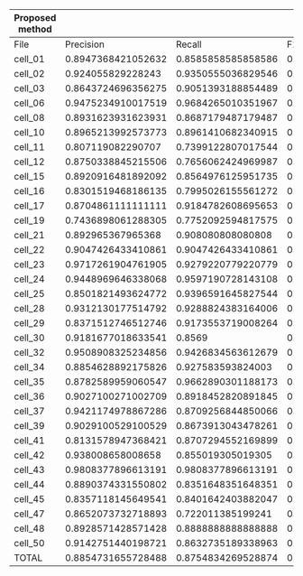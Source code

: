 | Proposed method |                    |                    |                    |                    |                     | LaTorre et al.     |                    |                    |                    |                    |                     | Fernández et al.    |                    |                    |                    |                    |                     | González-Hidalgo et al. |                    |                    |                    |                    |                     | Song and Wang       |                    |                    |                    |                    |                     | Zafari et al.       |                    |                    |                    |                    |                     | Chaves et al.       |                    |                    |                    |                    |                     | Bai et al.         |                    |                    |                    |                    |                    | Wang et al.         |                    |                    |                    |                    |                     | Zafari et al. (2020) |                    |                    |                    |                    |                     |
|-----------------|--------------------|--------------------|--------------------|--------------------|---------------------|--------------------|--------------------|--------------------|--------------------|--------------------|---------------------|---------------------|--------------------|--------------------|--------------------|--------------------|---------------------|-------------------------|--------------------|--------------------|--------------------|--------------------|---------------------|---------------------|--------------------|--------------------|--------------------|--------------------|---------------------|---------------------|--------------------|--------------------|--------------------|--------------------|---------------------|---------------------|--------------------|--------------------|--------------------|--------------------|---------------------|--------------------|--------------------|--------------------|--------------------|--------------------|--------------------|---------------------|--------------------|--------------------|--------------------|--------------------|---------------------|----------------------|--------------------|--------------------|--------------------|--------------------|---------------------|
| File            | Precision          | Recall             | F1-Score           | SDS-Score          | CBA                 | MCC                | Precision          | Recall             | F1-Score           | SDS-Score          | CBA                 | MCC                 | Precision          | Recall             | F1-Score           | SDS-Score          | CBA                 | MCC                     | Precision          | Recall             | F1-Score           | SDS-Score          | CBA                 | MCC                 | Precision          | Recall             | F1-Score           | SDS-Score          | CBA                 | MCC                 | Precision          | Recall             | F1-Score           | SDS-Score          | CBA                 | MCC                 | Precision          | Recall             | F1-Score           | SDS-Score          | CBA                 | MCC                | Precision          | Recall             | F1-Score           | SDS-Score          | CBA                | MCC                 | Precision          | Recall             | F1-Score           | SDS-Score          | CBA                 | MCC                  | Precision          | Recall             | F1-Score           | SDS-Score          | CBA                 | MCC                 |
| cell_01         | 0.8947368421052632 | 0.8585858585858586 | 0.874093605800923  | 0.85               | 0.5846560846560847  | 0.7326923412863643 | 0.8692185007974482 | 0.7333812432626662 | 0.7954457466652589 | 0.875              | 0.5505430242272348  | 0.6867951300218678  | 0.764065335753176  | 0.7348972572537261 | 0.7449370552818828 | 0.7894736842105263 | 0.5548245614035088  | 0.5819070904645478      | 0.8947368421052632 | 0.8417874396135265 | 0.8642213642213643 | 0.8717948717948718 | 0.5981481481481481  | 0.7662672848552683  | 0.8015350877192983 | 0.8667557565789473 | 0.8306508458646616 | 0.8648648648648649 | 0.7043128654970761  | 0.7631974518390416  | 0.881704260651629  | 0.8793233082706766 | 0.8803437164339418 | 0.8536585365853658 | 0.6798245614035087  | 0.7462041429702977  | 0.905458089668616  | 0.882017543859649  | 0.8933016301437353 | 0.8780487804878049 | 0.710233918128655   | 0.7850373167682108 | 0.905458089668616  | 0.8455276448697501 | 0.8732196344519836 | 0.8780487804878049 | 0.710233918128655  | 0.7850373167682108  | 0.8534571723426212 | 0.8491830065359476 | 0.8502456075985487 | 0.8974358974358975 | 0.7230822153422772  | 0.7737819025522041   | 0.8166383701188454 | 0.7710309930423782 | 0.7873218304576144 | 0.9230769230769231 | 0.5584795321637427  | 0.6563650038774297  |
| cell_02         | 0.924055829228243  | 0.9350555036829546 | 0.9255243764172334 | 0.9772727272727273 | 0.7817719680464777  | 0.9127387031403906 | 0.7896871008939974 | 0.8393429487179487 | 0.8125529488432714 | 0.9024390243902439 | 0.6968253968253967  | 0.7721701732422593  | 0.7954679802955664 | 0.8331428571428572 | 0.809139009139009  | 0.8888888888888888 | 0.49603174603174605 | 0.6037317391038842      | 0.8237030133581859 | 0.8787358787358787 | 0.849713753162029  | 0.9285714285714286 | 0.6663719422340112  | 0.7639392900397235  | 0.7659441707717569 | 0.8862244897959183 | 0.8202026210614368 | 0.9210526315789473 | 0.7435897435897436  | 0.8478516889037105  | 0.8779597701149424 | 0.9197115384615384 | 0.8968108504398827 | 0.9523809523809523 | 0.7864197530864198  | 0.908093321788788   | 0.8931314830389684 | 0.891899348857742  | 0.8856245380635623 | 0.9318181818181818 | 0.8115079365079364  | 0.8758447199821294 | 0.9137383689107828 | 0.9023757651208631 | 0.9045918367346938 | 0.9545454545454546 | 0.8428571428571429 | 0.9146949384766925  | 0.7904533844189017 | 0.8699441129108649 | 0.821607905982906  | 0.8780487804878049 | 0.6931735657225854  | 0.7837865793037395   | 0.7654187192118226 | 0.7918266516092602 | 0.7599762399762398 | 0.8837209302325582 | 0.5882716049382716  | 0.6779226025363667  |
| cell_03         | 0.8643724696356275 | 0.9051393188854489 | 0.8842694972725933 | 0.9047619047619048 | 0.6007843137254901  | 0.8141095762048987 | 0.7957264957264958 | 0.7512820512820513 | 0.7717948717948718 | 0.8409090909090909 | 0.5392592592592592  | 0.6146484797747448  | 0.8183760683760685 | 0.8189473684210526 | 0.8182299947005829 | 0.8181818181818182 | 0.5431578947368422  | 0.6467276424999712      | 0.8643724696356275 | 0.8857894736842106 | 0.8748710010319918 | 0.9285714285714286 | 0.5844444444444444  | 0.8187645924656597  | 0.7204092204092204 | 0.8746212121212121 | 0.7869746053889276 | 0.868421052631579  | 0.7128623188405797  | 0.7630675770727734  | 0.8767094017094017 | 0.9190972222222222 | 0.8970555555555555 | 0.9302325581395349 | 0.7696296296296296  | 0.8682312370734919  | 0.8405308142150248 | 0.8946741854636592 | 0.8613632345140568 | 0.8837209302325582 | 0.7277777777777779  | 0.7923966882731829 | 0.9100427350427349 | 0.9092631578947369 | 0.9091679915209326 | 0.9090909090909091 | 0.6049122807017544 | 0.8256962982861268  | 0.7957264957264958 | 0.8589371980676328 | 0.8253968253968254 | 0.8536585365853658 | 0.5392592592592592  | 0.7221900964247969   | 0.8147741147741148 | 0.8069047619047618 | 0.7956817509612539 | 0.8222222222222222 | 0.4761111111111111  | 0.6159650141092413  |
| cell_06         | 0.9475234910017519 | 0.9684265010351967 | 0.9577700645475582 | 0.9791666666666666 | 0.8046398046398046  | 0.9227090193595565 | 0.8692656549799407 | 0.9181096681096681 | 0.8899916943521594 | 0.9565217391304348 | 0.7058080808080809  | 0.8474490239491512  | 0.802902225979149  | 0.8904151404151404 | 0.8405943937858831 | 0.8888888888888888 | 0.6866804692891649  | 0.7602431514970858      | 0.9161342533435556 | 0.9170458375463431 | 0.9149260042283297 | 0.9555555555555556 | 0.6363636363636364  | 0.918915444644171   | 0.7615087615087616 | 0.9303760282021152 | 0.8333333333333334 | 0.9285714285714286 | 0.6654589371980676  | 0.7915512859421803  | 0.9045537795537795 | 0.962995337995338  | 0.9283860875966139 | 0.9565217391304348 | 0.8409806567701305  | 0.9215396869231135  | 0.8440989904404539 | 0.9167201540436458 | 0.8782926829268293 | 0.9111111111111111 | 0.7843567251461989  | 0.8339483394833946 | 0.8644252572824002 | 0.9615079365079364 | 0.9089624467673247 | 0.9555555555555556 | 0.7466183574879227 | 0.8796386881237549  | 0.7986287217056448 | 0.9038461538461539 | 0.8367108324690508 | 0.8888888888888888 | 0.6944444444444445  | 0.775957627614033    | 0.7763532763532763 | 0.8373554550025138 | 0.8036437246963563 | 0.8260869565217391 | 0.5389473684210526  | 0.6057403445432569  |
| cell_08         | 0.8931623931623931 | 0.8687179487179487 | 0.880690737833595  | 0.9722222222222222 | 0.6243961352657005  | 0.8340374612743555 | 0.8705929487179487 | 0.8056426332288401 | 0.8311713836477987 | 0.8888888888888888 | 0.5598290598290598  | 0.7828383991741216  | 0.8098635235732009 | 0.8701612903225806 | 0.8360799438990181 | 0.9142857142857143 | 0.7437417654808959  | 0.7700195355428231      | 0.8405448717948717 | 0.901875           | 0.8630855751391465 | 0.9428571428571428 | 0.7449494949494949  | 0.829619499169042   | 0.8515301902398676 | 0.8880742913000977 | 0.8682795698924731 | 0.9714285714285714 | 0.5915678524374176  | 0.7700195355428231  | 0.8815987933634992 | 0.9264705882352942 | 0.901470588235294  | 0.972972972972973  | 0.7120029728725381  | 0.8481021046628369  | 0.9069597069597068 | 0.9333333333333332 | 0.9196190476190476 | 0.972972972972973  | 0.7931995540691194  | 0.896102319358542  | 0.8405448717948717 | 0.8733974358974359 | 0.8476136363636363 | 0.9428571428571428 | 0.7449494949494949 | 0.829619499169042   | 0.9107142857142857 | 0.8781832298136646 | 0.8882227579219509 | 0.972972972972973  | 0.7737373737373737  | 0.8995981688824409   | 0.8931623931623931 | 0.8687179487179487 | 0.880690737833595  | 0.9722222222222222 | 0.6243961352657005  | 0.8340374612743555  |
| cell_10         | 0.8965213992573773 | 0.8961410682340915 | 0.8958543983822042 | 0.9166666666666666 | 0.6208236208236209  | 0.7696737044145874 | 0.8403361344537815 | 0.8095238095238094 | 0.8245877061469266 | 0.8723404255319149 | 0.5808080808080808  | 0.6656753135439939  | 0.7795821031115149 | 0.8104958104958107 | 0.7946752722872127 | 0.8837209302325582 | 0.5416666666666666  | 0.685612546408598       | 0.8751500600240095 | 0.8751500600240095 | 0.8751500600240095 | 0.9148936170212766 | 0.5982142857142857  | 0.7660551579571309  | 0.7108255066732576 | 0.8324036511156188 | 0.7668246785893845 | 0.813953488372093  | 0.5188172043010753  | 0.5728787866265137  | 0.8564254970280796 | 0.8915590626494501 | 0.8726409888533275 | 0.8936170212765957 | 0.6085858585858586  | 0.7198836062933249  | 0.8564254970280796 | 0.8915590626494501 | 0.8726409888533275 | 0.9130434782608695 | 0.6180555555555555  | 0.7563559322033899 | 0.8564254970280796 | 0.8564254970280796 | 0.8564254970280796 | 0.8936170212765957 | 0.564935064935065  | 0.7153299572469752  | 0.7954104718810601 | 0.848340874811463  | 0.8158622423328306 | 0.8863636363636364 | 0.7414772727272728  | 0.7360624989290275   | 0.7507002801120448 | 0.8690843621399176 | 0.800850030358227  | 0.8695652173913043 | 0.5089285714285715  | 0.6030681645840772  |
| cell_11         | 0.807119082290707  | 0.7399122807017544 | 0.7646380101196386 | 0.7959183673469388 | 0.5834215167548501  | 0.6112337933166971 | 0.8032630984576065 | 0.7086498078813331 | 0.7424782700777566 | 0.8163265306122449 | 0.5888888888888888  | 0.6304249022081352  | 0.7601715916933308 | 0.6326425631981187 | 0.6867784150697316 | 0.7755102040816326 | 0.5630434782608695  | 0.5334638233137868      | 0.8475919626502871 | 0.7426829268292683 | 0.7767711962833914 | 0.803921568627451  | 0.6052460084718149  | 0.6832109189712182  | 0.7447366298297975 | 0.7754285714285714 | 0.7559523809523809 | 0.8                | 0.5977777777777777  | 0.6142479760924673  | 0.7974127321953408 | 0.8012820512820513 | 0.7973137973137975 | 0.8333333333333334 | 0.6833333333333332  | 0.6735965286910013  | 0.8475919626502871 | 0.7888746255883612 | 0.8070484060067977 | 0.8571428571428571 | 0.6563492063492063  | 0.7268711317368413 | 0.8475919626502871 | 0.7848915989159891 | 0.7994456762749446 | 0.82               | 0.6253968253968253 | 0.7062450869627879  | 0.804659109006935  | 0.789923526765632  | 0.7911558360338848 | 0.8333333333333334 | 0.6510721247563352  | 0.6799503817784948   | 0.7447366298297975 | 0.6570207570207569 | 0.6981189132187828 | 0.7959183673469388 | 0.5580952380952381  | 0.512168614846189   |
| cell_12         | 0.8750338845215506 | 0.7656062424969987 | 0.8160208212839792 | 0.8627450980392157 | 0.5534804753820034  | 0.66572709291716   | 0.7207858950031625 | 0.6980158730158731 | 0.7070463042853035 | 0.7959183673469388 | 0.5404174573055028  | 0.518056407281888   | 0.7577482605945605 | 0.6633986928104576 | 0.7065527065527066 | 0.7843137254901961 | 0.472520908004779   | 0.44298245614035087     | 0.8970919200388332 | 0.8057340422062037 | 0.8445611402850712 | 0.8823529411764706 | 0.556989247311828   | 0.7027522336484183  | 0.7514231499051234 | 0.8752941176470588 | 0.8067226890756303 | 0.8478260869565217 | 0.5019607843137255  | 0.6012495122268692  | 0.7921701787676021 | 0.8796671165092219 | 0.8312359846985886 | 0.8775510204081632 | 0.5185185185185185  | 0.5973364345351625  | 0.8547692877308279 | 0.812588512981904  | 0.8319688689476259 | 0.88               | 0.5495818399044206  | 0.6570545009669891 | 0.8333965844402277 | 0.7454545454545454 | 0.7860197368421054 | 0.8431372549019608 | 0.5481481481481482 | 0.5948206807822265  | 0.8333965844402277 | 0.8173835125448028 | 0.8251612903225807 | 0.88               | 0.5481481481481482  | 0.6332358736021668   | 0.8349146110056926 | 0.7949270557029178 | 0.7928108314263921 | 0.8627450980392157 | 0.5069124423963133  | 0.616278223173276   |
| cell_15         | 0.8920916481892092 | 0.8564976125951735 | 0.8724656056410085 | 0.875              | 0.5836385836385837  | 0.7375280891666943 | 0.7900349650349651 | 0.8091168091168092 | 0.7944360650243003 | 0.8478260869565217 | 0.7165991902834007  | 0.7324490403671378  | 0.7238961038961038 | 0.7387755102040816 | 0.7311084264572636 | 0.8085106382978723 | 0.5942028985507247  | 0.5608977233735991      | 0.738836898395722  | 0.7885746606334842 | 0.7542942942942943 | 0.8222222222222222 | 0.5878582202111614  | 0.5640152320145346  | 0.5987654320987654 | 0.7479965345462422 | 0.6650732127476313 | 0.7631578947368421 | 0.44612794612794615 | 0.49825553202938866 | 0.8083538083538084 | 0.8045659295659295 | 0.8049353701527615 | 0.8085106382978723 | 0.5247584541062802  | 0.6217808420660436  | 0.913059163059163  | 0.8750310559006211 | 0.8936399956808119 | 0.8979591836734694 | 0.5831884057971014  | 0.7437331852287801 | 0.8487762237762237 | 0.8479120879120878 | 0.8479427549194991 | 0.8541666666666666 | 0.5657142857142857 | 0.6633121451752474  | 0.7840909090909092 | 0.8003952569169961 | 0.7913043478260869 | 0.8260869565217391 | 0.5335968379446641  | 0.611611542530813    | 0.7034801136363636 | 0.7518750000000001 | 0.7191299392097265 | 0.7391304347826086 | 0.4547101449275362  | 0.4885669363542937  |
| cell_16         | 0.8301519468186135 | 0.7995026155561272 | 0.8129746515003207 | 0.8367346938775511 | 0.5509090909090909  | 0.6331646106559227 | 0.7477248677248677 | 0.7297658862876254 | 0.730583850931677  | 0.7916666666666666 | 0.4754738015607581  | 0.5212831131638103  | 0.7289289289289289 | 0.7091108499804153 | 0.7167260771911935 | 0.8125             | 0.6624242424242425  | 0.6041332291186653      | 0.8295855379188714 | 0.8210123210123211 | 0.8241204238508821 | 0.8775510204081632 | 0.7448717948717949  | 0.7444952643510626  | 0.6381720430107528 | 0.834203036053131  | 0.7168781982024768 | 0.868421052631579  | 0.638888888888889   | 0.6800833544382315  | 0.7509009009009009 | 0.8213513513513514 | 0.7844828634302318 | 0.8863636363636364 | 0.6805555555555557  | 0.7068538254441092  | 0.8301519468186135 | 0.8392790784095131 | 0.831339810819975  | 0.8541666666666666 | 0.5509090909090909  | 0.6658156949310153 | 0.7753898635477583 | 0.7971014492753623 | 0.7813647490820073 | 0.851063829787234  | 0.6430296756383713 | 0.6616492976993422  | 0.7049943883277217 | 0.7543859649122807 | 0.7288267288267289 | 0.7777777777777778 | 0.4947368421052632  | 0.5188810927049693   | 0.6469907407407407 | 0.6907585470085471 | 0.667336974511751  | 0.8297872340425532 | 0.517063492063492   | 0.4604138239054595  |
| cell_17         | 0.8704861111111111 | 0.9184782608695653 | 0.8894939295588411 | 0.9803921568627451 | 0.719047619047619   | 0.8914426254540894 | 0.8271739130434784 | 0.89158667419537   | 0.8581497294830845 | 0.9423076923076923 | 0.7071702244116037  | 0.7872894884975798  | 0.6421296296296296 | 0.7953401771336553 | 0.7088690892150012 | 0.8666666666666667 | 0.5951566951566952  | 0.6524406237667789      | 0.8266666666666668 | 0.9174074074074076 | 0.862962962962963  | 0.9591836734693877 | 0.7633986928104575  | 0.8445959202332904  | 0.5390804597701149 | 0.8344827586206895 | 0.6497698926165543 | 0.8157894736842105 | 0.4583333333333333  | 0.6033267482123705  | 0.676068376068376  | 0.8624708624708625 | 0.7544757033248081 | 0.8913043478260869 | 0.6898656898656897  | 0.7453018152077628  | 0.8423758865248226 | 0.9296947271045329 | 0.8795882871506515 | 0.96               | 0.7648902821316614  | 0.8891515613422205 | 0.8117753623188406 | 0.9155797101449276 | 0.8590285001040151 | 0.94               | 0.7481481481481481 | 0.8595368099586198  | 0.5767676767676768 | 0.7741316912439907 | 0.6578486554096311 | 0.7954545454545454 | 0.6219607843137255  | 0.5602376506181428   | 0.649537037037037  | 0.7487654320987653 | 0.6717923280423279 | 0.8163265306122449 | 0.5055677655677656  | 0.5771348957866188  |
| cell_19         | 0.7436898061288305 | 0.7752092594817575 | 0.755326327966837  | 0.82               | 0.6459034792368125  | 0.7021675762924754 | 0.7631257631257631 | 0.7019400352733686 | 0.7276004418861561 | 0.84               | 0.6795986622073579  | 0.7241084193273594  | 0.6733903133903134 | 0.6862001424501425 | 0.6791027926322045 | 0.76               | 0.5746596398770312  | 0.5270944855036289      | 0.7252820512820514 | 0.7426501035196688 | 0.7300925925925926 | 0.851063829787234  | 0.7444444444444445  | 0.7364295857646156  | 0.555004135649297  | 0.723333908343396  | 0.624432703920661  | 0.8421052631578947 | 0.7446393762183235  | 0.680489828943608   | 0.7504440275171982 | 0.8204878048780487 | 0.7815272843399464 | 0.86               | 0.663647342995169   | 0.6935475752050145  | 0.7664590964590965 | 0.7796516754850088 | 0.771967654986523  | 0.8076923076923077 | 0.6463675213675214  | 0.6762404826562535 | 0.7631257631257631 | 0.7381824524681667 | 0.7473804336549434 | 0.8235294117647058 | 0.6705516705516706 | 0.6989568275491918  | 0.633001508295626  | 0.7184525857126476 | 0.6688830592271213 | 0.7391304347826086 | 0.5599999999999999  | 0.5518979655891262   | 0.561505376344086  | 0.6077238174012368 | 0.5730080055447643 | 0.7872340425531915 | 0.5411111111111111  | 0.4390754086248068  |
| cell_21         | 0.892965367965368  | 0.908080808080808  | 0.8986225895316805 | 0.9193548387096774 | 0.48148148148148145 | 0.5491994441503751 | 0.7770074696545286 | 0.8579248366013071 | 0.8055196437549378 | 0.8387096774193549 | 0.549685534591195   | 0.4946419645004777  | 0.7835612968591693 | 0.8870248292740694 | 0.8306812086536743 | 0.819672131147541  | 0.3444444444444445  | 0.27766700315529574     | 0.8582010582010582 | 0.9204059829059829 | 0.8879656009285638 | 0.9166666666666666 | 0.6477987421383647  | 0.5605231921268713  | 0.6265664160401003 | 0.9305357989568516 | 0.7451424259573665 | 0.82               | 0.3393939393939394  | 0.3119134855000557  | 0.7503881987577641 | 0.9352766798418973 | 0.83               | 0.8596491228070176 | 0.3977777777777778  | 0.39859838215048055 | 0.8424908424908425 | 0.9141258741258742 | 0.872193289507385  | 0.9032258064516129 | 0.4230989136649514  | 0.4927517855261497 | 0.8706199460916443 | 0.9313705162761766 | 0.8996398430360695 | 0.9166666666666666 | 0.4811320754716981 | 0.49150937384870635 | 0.7364341085271318 | 0.9586803677663601 | 0.8329809725158562 | 0.9387755102040817 | 0.38484848484848483 | 0.41427552844228294  | 0.58796992481203   | 0.884984520123839  | 0.6919596121089557 | 0.7090909090909091 | 0.35583464154892724 | 0.32171477163353307 |
| cell_22         | 0.9047426433410861 | 0.9047426433410861 | 0.9047426433410861 | 0.9285714285714286 | 0.5527690700104494  | 0.6627994667629138 | 0.8143212316815172 | 0.8101647457942188 | 0.7980162428438291 | 0.8571428571428571 | 0.5464646464646464  | 0.5762068721018682  | 0.7829153605015674 | 0.8278061224489797 | 0.7866488651535382 | 0.8405797101449275 | 0.4444444444444445  | 0.5065241539484169      | 0.8003883750019304 | 0.8837312113174183 | 0.8386670301213031 | 0.8823529411764706 | 0.6080246913580247  | 0.6039407748451655  | 0.655485893416928  | 0.9021428571428571 | 0.753795918367347  | 0.847457627118644  | 0.4194528875379939  | 0.4571079780160719  | 0.7829153605015674 | 0.9089673913043479 | 0.8322649572649574 | 0.8939393939393939 | 0.48161764705882354 | 0.5848167504823866  | 0.8582183785688591 | 0.9121241682330454 | 0.8822108994240141 | 0.927536231884058  | 0.6011396011396012  | 0.6922356203471578 | 0.9481154460567739 | 0.9330393487109905 | 0.9355437757284456 | 0.9583333333333334 | 0.6449494949494949 | 0.7967801853114496  | 0.6794670846394985 | 0.8799407114624506 | 0.765945904053321  | 0.8305084745762712 | 0.4362373737373737  | 0.40678418619901613  | 0.6997452978056427 | 0.8403658536585366 | 0.7339015151515151 | 0.8666666666666667 | 0.4344904815229563  | 0.5828370860331628  |
| cell_23         | 0.9717261904761905 | 0.9279220779220779 | 0.94335304215144   | 0.9508196721311475 | 0.5707070707070707  | 0.6629537754411853 | 0.8916540975364505 | 0.8719940806511283 | 0.8805477746654217 | 0.8813559322033898 | 0.49658119658119665 | 0.4226242032990519  | 0.7364341085271318 | 0.868936877076412  | 0.7871492189156711 | 0.8                | 0.4432624113475177  | 0.36454108572659183     | 0.9626269956458635 | 0.9385309125430165 | 0.9498652291105122 | 0.9655172413793104 | 0.45408805031446536 | 0.578790290698326   | 0.5598290598290597 | 0.8502558048012593 | 0.662755000990295  | 0.7142857142857143 | 0.34707704219899344 | 0.2575972179650689  | 0.7310606060606061 | 0.8719500196772924 | 0.7829679776488286 | 0.8035714285714286 | 0.47861594670105306 | 0.4194395992432753  | 0.8656359979889391 | 0.9211764705882352 | 0.8863257721389209 | 0.9122807017543859 | 0.5577777777777777  | 0.5703183278218446 | 0.9350664767331434 | 0.9114779874213836 | 0.9225749559082893 | 0.9180327868852459 | 0.570020964360587  | 0.5466520583210961  | 0.666009204470743  | 0.8687102371312898 | 0.7309727309727311 | 0.7735849056603774 | 0.3921356421356421  | 0.3528522450489435   | 0.6110533610533612 | 0.7913932031579091 | 0.6635384530121372 | 0.7307692307692307 | 0.44330011074197123 | 0.3343190660276329  |
| cell_24         | 0.9448969646338068 | 0.9597190728143108 | 0.9492782363682936 | 0.9696969696969697 | 0.6977513227513228  | 0.8313496096796735 | 0.9142939315501869 | 0.9292710588720486 | 0.9163437655240935 | 0.9393939393939394 | 0.6686868686868688  | 0.7603802607319767  | 0.8385025062656641 | 0.8874250749250748 | 0.8594684614550793 | 0.9206349206349206 | 0.6011053935582237  | 0.6532459066423479      | 0.8954930429522081 | 0.9150702426564495 | 0.9020813917365641 | 0.9375             | 0.4969696969696969  | 0.668335332547741   | 0.7901484480431848 | 0.9202724358974359 | 0.8476190476190476 | 0.8548387096774194 | 0.5626262626262626  | 0.4958726785891338  | 0.8722866488254535 | 0.9480225988700566 | 0.9067796610169492 | 0.921875           | 0.7257936507936508  | 0.7562795234639713  | 0.9137546735691687 | 0.9494839101396478 | 0.9271648697878205 | 0.9538461538461539 | 0.6656565656565656  | 0.784990501872219  | 0.9292940011318618 | 0.9502932551319647 | 0.9357398873527905 | 0.9545454545454546 | 0.6658730158730158 | 0.7854344980053929  | 0.8385025062656641 | 0.9262499999999999 | 0.8779324814037763 | 0.9047619047619048 | 0.6135802469135803  | 0.6448346801358332   | 0.8252271303258146 | 0.9009603841536615 | 0.842870879120879  | 0.9508196721311475 | 0.7059259259259258  | 0.7705824033152884  |
| cell_25         | 0.8501821493624772 | 0.9396591645827544 | 0.8883215384155991 | 0.9393939393939394 | 0.5599343185550082  | 0.6525962133626205 | 0.8213005632360472 | 0.9105137395459977 | 0.8555411136056298 | 0.9264705882352942 | 0.6379310344827587  | 0.7420457535913412  | 0.6666666666666666 | 0.9152941176470588 | 0.7602758620689655 | 0.8253968253968254 | 0.4419287211740042  | 0.5408841452909183      | 0.7895433027011974 | 0.9411491692193446 | 0.8570842310454498 | 0.90625            | 0.5421888053467     | 0.5839800621755238  | 0.5239112739112739 | 0.9211045364891519 | 0.66243721913825   | 0.8                | 0.38578088578088576 | 0.47920529531501965 | 0.6548445767195767 | 0.9228219696969697 | 0.7653054313964512 | 0.8448275862068966 | 0.42715617715617715 | 0.5197926505237795  | 0.7036019536019535 | 0.9169871794871794 | 0.7961317961317961 | 0.8833333333333333 | 0.4948717948717949  | 0.5790127379044075 | 0.7443415637860082 | 0.9064973092750871 | 0.8173606318533856 | 0.8461538461538461 | 0.4717348927875244 | 0.4512450001461912  | 0.5161947661947662 | 0.9362934362934363 | 0.662901601045931  | 0.7450980392156863 | 0.3180578286961266  | 0.3443254716037382   | 0.6220238095238095 | 0.8359375          | 0.6406250000000001 | 0.696969696969697  | 0.3384995507637017  | 0.43848976303538667 |
| cell_28         | 0.9312130177514792 | 0.9288824383164006 | 0.928937728937729  | 0.9122807017543859 | 0.6474358974358975  | 0.5130153482920797 | 0.9312130177514792 | 0.9342006033182504 | 0.9311799850634802 | 0.9473684210526315 | 0.514102564102564   | 0.6002457269013697  | 0.9466618287373004 | 0.9050670463984811 | 0.9232704402515722 | 0.9137931034482759 | 0.6474358974358975  | 0.5820252464746485      | 0.9312130177514792 | 0.9144593613933236 | 0.9227564102564102 | 0.9298245614035088 | 0.5641025641025641  | 0.5575078662923592  | 0.8498363338788871 | 0.907656679693154  | 0.8774865328478137 | 0.8727272727272727 | 0.5222222222222223  | 0.3413621727613172  | 0.9466618287373004 | 0.9466618287373004 | 0.9466618287373004 | 0.9137931034482759 | 0.6474358974358975  | 0.5820252464746485  | 0.9495645863570392 | 0.9301187980433263 | 0.9385139602298732 | 0.9464285714285714 | 0.6538461538461539  | 0.6498428761251138 | 0.9312130177514792 | 0.9288824383164006 | 0.928937728937729  | 0.9285714285714286 | 0.6535947712418301 | 0.5708812260536399  | 0.8873626373626373 | 0.9111644657863145 | 0.8986951229867813 | 0.8909090909090909 | 0.5294117647058824  | 0.36646697694217184  | 0.8219063545150501 | 0.8524595875139354 | 0.8269309462915602 | 0.8596491228070176 | 0.3643790849673203  | 0.42516681906865084 |
| cell_29         | 0.8371512746512746 | 0.9173553719008264 | 0.8753589405763318 | 0.9295774647887324 | 0.5905982905982906  | 0.6540608412415347 | 0.7983119173595363 | 0.9150403330731198 | 0.8496451212063771 | 0.9142857142857143 | 0.48726851851851855 | 0.6111124208879882  | 0.787015352589123  | 0.8294358727097395 | 0.8074941451990632 | 0.8714285714285714 | 0.46875             | 0.35940783165532797     | 0.7735119047619047 | 0.9275             | 0.8435314685314685 | 0.9104477611940298 | 0.4682539682539682  | 0.5233973683491399  | 0.6514285714285714 | 0.9135294117647058 | 0.7599349593495933 | 0.8333333333333334 | 0.35919540229885055 | 0.3765470207054862  | 0.7904505888376856 | 0.9181408255289627 | 0.8495240917003074 | 0.9253731343283582 | 0.5340501792114695  | 0.6015232153616642  | 0.711451247165533  | 0.8908163265306123 | 0.788077731092437  | 0.8615384615384616 | 0.4222222222222222  | 0.462105687767059  | 0.8501539919450368 | 0.9314789687924017 | 0.8888999816968669 | 0.9436619718309859 | 0.5957264957264957 | 0.6977296572580045  | 0.7465448823207443 | 0.9033825248392752 | 0.816951829428797  | 0.8787878787878788 | 0.4206989247311828  | 0.428625428625643    | 0.6593406593406593 | 0.8725838264299804 | 0.7426122264831942 | 0.8153846153846154 | 0.37777777777777777 | 0.42915087305247873 |
| cell_30         | 0.9181677018633541 | 0.8569             | 0.8813333333333334 | 0.9629629629629629 | 0.6175925925925926  | 0.7530605076531819 | 0.8130868120756898 | 0.8043927648578811 | 0.8064520978337668 | 0.8392857142857143 | 0.48981481481481487 | 0.4284855434458871  | 0.7936261461106181 | 0.77012617012617   | 0.7759026687598116 | 0.8                | 0.4318181818181818  | 0.37400441874520557     | 0.8785261387163561 | 0.837673611111111  | 0.8573117190138466 | 0.9074074074074074 | 0.6325396825396825  | 0.6382245774045893  | 0.6981702199093504 | 0.7897323160481056 | 0.734019734019734  | 0.8260869565217391 | 0.43221690590111644 | 0.48140468756762367 | 0.7881140598531903 | 0.8263448437867043 | 0.8056690500510725 | 0.92               | 0.6349206349206349  | 0.6707544354438965  | 0.852311939268461  | 0.83467525496511   | 0.842391304347826  | 0.9038461538461539 | 0.4952627045650302  | 0.5803445257930416 | 0.8588278049425135 | 0.8493293246993524 | 0.8537619488128276 | 0.9074074074074074 | 0.5953703703703703 | 0.6201758509006831  | 0.7816239963641872 | 0.8383662408052652 | 0.8076496674057652 | 0.8958333333333334 | 0.44896115627822947 | 0.5439181100481888   | 0.7836691410392365 | 0.7917736414206247 | 0.7484170694241504 | 0.8301886792452831 | 0.4156746031746032  | 0.5118132494073827  |
| cell_32         | 0.9508908325234856 | 0.9426834563612679 | 0.9439514936409348 | 0.9607843137254902 | 0.556935817805383   | 0.8265771673985414 | 0.8567737172388334 | 0.8387982088689874 | 0.8476871965244057 | 0.8431372549019608 | 0.44588744588744583 | 0.34567524710042075 | 0.8600288600288599 | 0.8511198945981555 | 0.8551448551448552 | 0.88               | 0.5005537098560354  | 0.5082484328864467      | 0.9228638973319825 | 0.887677304964539  | 0.9027682452528025 | 0.9215686274509803 | 0.5020703933747411  | 0.6349615513197886  | 0.8782106782106782 | 0.9659090909090908 | 0.9199463327370304 | 0.9375             | 0.47727272727272724 | 0.6253140693973598  | 0.9435050210560415 | 0.9609977324263039 | 0.9515785801500087 | 0.9607843137254902 | 0.6114718614718614  | 0.8376595522759034  | 0.9435050210560415 | 0.9625629472568248 | 0.9529269171553052 | 0.9607843137254902 | 0.6114718614718614  | 0.8344155844155844 | 0.9508908325234856 | 0.9426834563612679 | 0.9439514936409348 | 0.9607843137254902 | 0.556935817805383  | 0.8265771673985414  | 0.901863354037267  | 0.9710144927536232 | 0.9350709260754237 | 0.9591836734693877 | 0.5404040404040403  | 0.7317890075118315   | 0.8461760461760461 | 0.854988913525499  | 0.8375936959446474 | 0.8979591836734694 | 0.4763918252290345  | 0.6942835143575484  |
| cell_34         | 0.8854628892175826 | 0.927583593824003  | 0.9051655070630404 | 0.9285714285714286 | 0.5851851851851851  | 0.7259556190327363 | 0.9414714521097499 | 0.8720797720797722 | 0.90449468227246   | 0.9322033898305084 | 0.5553494124922697  | 0.7308825131724934  | 0.8379271437782075 | 0.8634057971014492 | 0.8503584229390679 | 875                | 0.5304347826086956  | 0.5869635052609884      | 0.8758994197292069 | 0.8956973995271867 | 0.8848085106382978 | 0.9272727272727272 | 0.5777777777777778  | 0.7004357298474947  | 0.7632319324775805 | 0.8892045454545455 | 0.8213166144200629 | 0.8823529411764706 | 0.5341463414634147  | 0.611474306489785   | 0.8190872052347833 | 0.9075265270218265 | 0.8607565011820331 | 0.9056603773584906 | 0.5693367786391043  | 0.6603123872789477  | 0.9161344476478961 | 0.9045564030509836 | 0.9100937287277678 | 0.9310344827586207 | 0.5915678524374176  | 0.7424511545293073 | 0.9227035509652933 | 0.9167452830188679 | 0.919373906464274  | 0.9473684210526315 | 0.5858156028368794 | 0.7723935115345537  | 0.8568665377176015 | 0.8826086956521738 | 0.869431643625192  | 0.8771929824561403 | 0.5376811594202898  | 0.5823635349347567   | 0.7266279819471309 | 0.7673611111111112 | 0.7418504646969066 | 0.7962962962962963 | 0.4318181818181818  | 0.4654858394967515  |
| cell_35         | 0.8782589959060547 | 0.9662890301188173 | 0.9199465500485909 | 0.9180327868852459 | 0.6096969696969697  | 0.7660019369003743 | 0.8792286145227322 | 0.9349894719792678 | 0.8979267161410018 | 0.9508196721311475 | 0.6355555555555555  | 0.7792910993741294  | 0.8911910243179593 | 0.9531398053234559 | 0.9209011539838607 | 0.9193548387096774 | 0.6122222222222222  | 0.7794993967349071      | 0.859505055583487  | 0.948045267489712  | 0.8993640104751216 | 0.9016393442622951 | 0.5733333333333334  | 0.6579516949597689  | 0.7731400252408657 | 0.9554730983302412 | 0.8546288080449573 | 875                | 0.5271464646464646  | 0.6838331073922986  | 0.89092641105025   | 0.9666431966203133 | 0.9268333402896614 | 0.9047619047619048 | 0.6076923076923078  | 0.7610629658641618  | 0.9072658241015238 | 0.983117816091954  | 0.9432688958551027 | 0.9365079365079365 | 0.6188888888888888  | 0.7860245920895307 | 0.9072658241015238 | 0.983117816091954  | 0.9432688958551027 | 0.9354838709677419 | 0.6466666666666666 | 0.8166756861385873  | 0.8170321382991066 | 0.9497377622377623 | 0.8783906882591094 | 0.8813559322033898 | 0.5652442795299938  | 0.6827473183705044   | 0.8291926349640002 | 0.9186678101772442 | 0.8692296779685063 | 0.8709677419354839 | 0.5896969696969697  | 0.65736264295513    |
| cell_36         | 0.9027100271002709 | 0.8918452820891845 | 0.8970189701897018 | 0.9130434782608695 | 0.5740740740740741  | 0.6987561131740959 | 0.9285529715762275 | 0.8561950595304328 | 0.8836510929534186 | 0.9361702127659575 | 0.6597597597597596  | 0.7730352910188487  | 0.9050264550264551 | 0.8525928525928527 | 0.8699499891280713 | 0.8936170212765957 | 0.7063063063063063  | 0.7072962609223017      | 0.9131944444444444 | 0.8373397435897436 | 0.8734848484848484 | 0.9111111111111111 | 0.5153508771929824  | 0.6372579827152993  | 0.7581597222222222 | 0.9041666666666667 | 0.8245265151515151 | 0.8421052631578947 | 0.4271708683473389  | 0.45831213371194635 | 0.8109567901234569 | 0.8860830527497195 | 0.8468514280871261 | 0.8444444444444444 | 0.4953703703703704  | 0.49038393814157677 | 0.8874643874643875 | 0.8652113652113652 | 0.8761854583772392 | 0.8888888888888888 | 0.5146396396396397  | 0.5769799658129741 | 0.917750677506775  | 0.887337448313058  | 0.902200372297265  | 0.9347826086956522 | 0.5375375375375375 | 0.6779922165541904  | 0.8363363363363363 | 0.8890655361243597 | 0.8618573460678725 | 0.8863636363636364 | 0.48994708994708996 | 0.5435617574626912   | 0.8314327485380116 | 0.8421990805891735 | 0.8285447919315196 | 0.9069767441860465 | 0.5285714285714286  | 0.71105697594439    |
| cell_37         | 0.9421174978867286 | 0.8709256844850066 | 0.9043570522431091 | 0.881578947368421  | 0.5494350282485876  | 0.63959479186815   | 0.9081488364576599 | 0.895500700280112  | 0.9009574983839689 | 0.9583333333333334 | 0.8172438672438673  | 0.8608679895079984  | 0.8003663003663002 | 0.8172883188363065 | 0.8005921896550061 | 0.8591549295774648 | 0.5123658202109046  | 0.5639006193712542      | 0.918301936159079  | 0.8745666849115126 | 0.8956120459879857 | 0.8918918918918919 | 0.5426929392446634  | 0.6117081001899802  | 0.7102489347387306 | 0.8692905733722059 | 0.7730381158388306 | 0.85               | 0.46015853149770547 | 0.5719744622325486  | 0.7861067503924646 | 0.9062748015873014 | 0.8363447750610604 | 0.8787878787878788 | 0.5834150326797386  | 0.6616386361347054  | 0.8867085295656725 | 0.8968753119696515 | 0.8889300653299388 | 0.9027777777777778 | 0.6141975308641976  | 0.6974845659406703 | 0.9275412087912087 | 0.8345227475468332 | 0.8754076086956523 | 0.868421052631579  | 0.5488505747126436 | 0.6105968659841539  | 0.7283389687235842 | 0.8440516005733396 | 0.7791693600517129 | 0.8307692307692308 | 0.5466666666666666  | 0.5406622838040445   | 0.6516712454212453 | 0.8193136070853462 | 0.7112268518518517 | 0.8                | 0.48892230576441104 | 0.48883206741887625 |
| cell_39         | 0.9029100529100529 | 0.8673913043478261 | 0.8782828282828283 | 0.8679245283018868 | 0.5701058201058201  | 0.5253570731198257 | 0.8468992248062015 | 0.8435599284436494 | 0.8385328039326904 | 0.8679245283018868 | 0.5284992784992785  | 0.5181693971685287  | 0.7836309523809524 | 0.7557709059233448 | 0.7621593516924842 | 0.803921568627451  | 0.5181818181818182  | 0.44260007577061333     | 0.8973544973544973 | 0.8351690821256039 | 0.8636363636363638 | 0.9019607843137255 | 0.6363636363636364  | 0.61046609308499    | 0.572310405643739  | 0.8478835978835979 | 0.6825396825396824 | 0.75               | 0.36405529953917054 | 0.19567111313016955 | 0.7106782106782107 | 0.8493506493506493 | 0.773711137347501  | 0.8292682926829268 | 0.4063492063492063  | 0.29700749679233646 | 0.8507549361207898 | 0.8437862950058073 | 0.8470383275261324 | 0.8235294117647058 | 0.4603174603174603  | 0.3834671499067664 | 0.9252070393374741 | 0.8694234404536862 | 0.8939393939393939 | 0.9056603773584906 | 0.5775132275132275 | 0.5843782672068439  | 0.6436251920122887 | 0.8844854070660523 | 0.7439836149513569 | 0.8157894736842105 | 0.42568542568542567 | 0.3891126050505718   | 0.6691176470588235 | 0.8084685598377281 | 0.7002500939138668 | 0.7954545454545454 | 0.5298573975044563  | 0.5062100259580673  |
| cell_41         | 0.8131578947368421 | 0.8707294552169899 | 0.840177366493156  | 0.8863636363636364 | 0.5285285285285285  | 0.5355418111095911 | 0.7071428571428571 | 0.7346282372598162 | 0.7202650290885585 | 0.7954545454545454 | 0.5873015873015872  | 0.4279967491944514  | 0.7405405405405405 | 0.8333011583011583 | 0.7838288288288288 | 0.8409090909090909 | 0.6444444444444445  | 0.5556703557338132      | 0.8068749999999999 | 0.8977477477477477 | 0.8482683982683982 | 0.9090909090909091 | 0.7592592592592592  | 0.7066666666666667  | 0.5062500000000001 | 0.8330039525691699 | 0.6228070175438597 | 0.7058823529411765 | 0.3322884012539185  | 0.2703995151933568  | 0.775657894736842  | 0.8693609022556391 | 0.8190674053554939 | 0.8863636363636364 | 0.6626984126984127  | 0.5824954178824957  | 0.7993749999999998 | 0.8973214285714285 | 0.8447807017543859 | 0.9090909090909091 | 0.7666666666666666  | 0.7325227963525837 | 0.821875           | 0.8935897435897435 | 0.8491259795057263 | 0.9090909090909091 | 0.6959064327485379 | 0.6839978854825743  | 0.6177419354838709 | 0.8418083584935643 | 0.7116409537166901 | 0.8378378378378378 | 0.6559934318555009  | 0.5424721314906368   | 0.5839285714285714 | 0.8027067669172931 | 0.6474562474562474 | 0.7380952380952381 | 0.3445378151260505  | 0.3953011787466529  |
| cell_42         | 0.938008658008658  | 0.855019305019305  | 0.893061224489796  | 0.875              | 0.4962962962962963  | 0.5153253011206647 | 0.886217008797654  | 0.8145161290322581 | 0.8486831852890758 | 0.8461538461538461 | 0.3607843137254902  | 0.25130776829536006 | 0.8142992424242425 | 0.8461261520737327 | 0.8281250000000001 | 0.8648648648648649 | 0.8010752688172044  | 0.5489481277192843      | 0.9361853832442069 | 0.843402225755167  | 0.8866479925303455 | 0.9                | 0.4380952380952381  | 0.44054072003762135 | 0.7310886644219978 | 0.8637566137566137 | 0.7918774876880523 | 0.8181818181818182 | 0.46428571428571425 | 0.31250000000000006 | 0.8370265151515152 | 0.8884072580645161 | 0.8619140625000001 | 0.868421052631579  | 0.6020833333333333  | 0.4693232544639321  | 0.9094474153297684 | 0.895798319327731  | 0.8974913494809688 | 0.8717948717948718 | 0.49523809523809526 | 0.5166017357847483 | 0.938008658008658  | 0.8769841269841269 | 0.905175983436853  | 0.9230769230769231 | 0.5047619047619047 | 0.6215564476235586  | 0.7868035190615836 | 0.8576036866359448 | 0.8164362519201228 | 0.8648648648648649 | 0.6095238095238095  | 0.5233243650196336   | 0.7131313131313131 | 0.8035714285714285 | 0.7507356031946195 | 0.7777777777777778 | 0.44252873563218387 | 0.3244526904256294  |
| cell_43         | 0.9808377896613191 | 0.9808377896613191 | 0.9808377896613192 | 1.0                | 0.6666666666666666  | 1.0000000000000002 | 0.7741477272727273 | 0.8627392344497608 | 0.8127406931964056 | 0.851063829787234  | 0.4444444444444445  | 0.5921565254637922  | 0.8087121212121211 | 0.826388888888889  | 0.8111111111111111 | 0.8936170212765957 | 0.525               | 0.7179516316957191      | 0.9040135396518374 | 0.9606253243383498 | 0.9313204005006257 | 0.94               | 0.6017441860465116  | 0.8110581330397634  | 0.6840909090909092 | 0.9076923076923078 | 0.7555555555555558 | 0.8333333333333334 | 0.4611111111111111  | 0.6358670639975963  | 0.7888026607538802 | 0.9275067750677506 | 0.850251076040172  | 0.8913043478260869 | 0.5138888888888888  | 0.6945373524836783  | 0.9040135396518374 | 0.9792423456149455 | 0.9400083437630371 | 0.9591836734693877 | 0.6507936507936508  | 0.8655106783875356 | 0.9618181818181819 | 0.9804651162790697 | 0.9710344827586207 | 0.9803921568627451 | 0.6589147286821705 | 0.9330524195825646  | 0.7134520884520885 | 0.8890655361243597 | 0.7891239655945539 | 0.9024390243902439 | 0.5046296296296297  | 0.7039977274823409   | 0.6746753246753247 | 0.8800732600732601 | 0.7473800330943188 | 0.8571428571428571 | 0.45800865800865803 | 0.6044944448335207  |
| cell_44         | 0.8890374331550802 | 0.8351648351648351 | 0.8605072463768115 | 0.8695652173913043 | 0.5971479500891266  | 0.6994394089761113 | 0.723596256684492  | 0.75390625         | 0.7379776021080369 | 0.825              | 0.5017921146953405  | 0.5200469862966224  | 0.7616388801509908 | 0.7436210847975554 | 0.7524994187398278 | 0.8333333333333334 | 0.5495818399044206  | 0.5513268195029328      | 0.8460455952716013 | 0.8444976076555024 | 0.8447009802247343 | 0.8636363636363636 | 0.5946969696969697  | 0.696588788893867   | 0.7112299465240641 | 0.8246753246753247 | 0.7624633431085044 | 0.8421052631578947 | 0.562962962962963   | 0.6351007642213512  | 0.8222286457580575 | 0.8445945945945946 | 0.832460919417441  | 0.8409090909090909 | 0.5643939393939394  | 0.629876433509758   | 0.8251915016620899 | 0.8607962801511189 | 0.8412546325589803 | 0.8409090909090909 | 0.568100358422939   | 0.6468750040001638 | 0.8315965080670963 | 0.8134754134754135 | 0.822404648491605  | 0.8478260869565217 | 0.6767676767676768 | 0.6586910650434215  | 0.8001336898395722 | 0.8828125          | 0.8386363636363635 | 0.9                | 0.5903225806451613  | 0.7867246900100924   | 0.7572349795533188 | 0.7221095334685599 | 0.7089537569413731 | 0.813953488372093  | 0.4777777777777778  | 0.561904761904762   |
| cell_45         | 0.8357118145649541 | 0.8401642403882047 | 0.8346550159100657 | 0.9038461538461539 | 0.734877734877735   | 0.7896992564884111 | 0.6874197689345314 | 0.7669840801161388 | 0.7024227234753551 | 0.8125             | 0.5652777777777778  | 0.5771712632722507  | 0.6937847667950363 | 0.6660933379199633 | 0.6517948717948717 | 0.8333333333333334 | 0.5921717171717172  | 0.5904505911804441      | 0.7976513098464318 | 0.7823758743263387 | 0.7836927106067219 | 0.8846153846153846 | 0.7203742203742204  | 0.7116036625629759  | 0.5776803861788619 | 0.87109375         | 0.6857371794871795 | 0.8888888888888888 | 0.7039627039627039  | 0.7623492539850888  | 0.6941317490097978 | 0.8959706959706959 | 0.7659336453825547 | 0.9285714285714286 | 0.8266283524904215  | 0.8652301609293633  | 0.8158359844468009 | 0.8647342995169082 | 0.8355082920300312 | 0.9411764705882353 | 0.7378917378917379  | 0.7870455188858045 | 0.8361170024743726 | 0.8554905239687849 | 0.845108695652174  | 0.9019607843137255 | 0.6933811802232855 | 0.7659490319073913  | 0.6417981826877093 | 0.8708372237784001 | 0.7295714665956882 | 0.8947368421052632 | 0.5412748171368861  | 0.7447280907520846   | 0.6435082532643509 | 0.780162738496072  | 0.6486402486402487 | 0.75               | 0.4284016636957813  | 0.5471385171914801  |
| cell_47         | 0.8652073732718893 | 0.722011385199241  | 0.7869865948460549 | 0.868421052631579  | 0.5373563218390804  | 0.6046526581325109 | 0.6760531135531136 | 0.5891941391941391 | 0.6249095731854353 | 0.7222222222222222 | 0.5082621082621083  | 0.42052598643027744 | 0.75               | 0.6535087719298246 | 0.6820987654320988 | 0.7560975609756098 | 0.375               | 0.3820175557008461      | 0.7417582417582418 | 0.6586538461538463 | 0.6974358974358974 | 0.8                | 0.47252747252747246 | 0.4116387748237724  | 0.5932539682539684 | 0.7777777777777778 | 0.6718995290423863 | 0.8620689655172413 | 0.6888888888888888  | 0.6381990126895997  | 0.6947278911564626 | 0.6913265306122449 | 0.6928963893249608 | 0.7567567567567568 | 0.6277777777777778  | 0.5204896051916447  | 0.9113756613756614 | 0.75599128540305   | 0.811290322580645  | 0.9024390243902439 | 0.6766283524904214  | 0.7589545473880637 | 0.8394717261904762 | 0.7073631535947713 | 0.767042220113852  | 0.868421052631579  | 0.632936507936508  | 0.6796246630296237  | 0.6473809523809525 | 0.7956190476190477 | 0.7077715934858793 | 875                | 0.537878787878788   | 0.5796572453339092   | 0.6195238095238095 | 0.6203116883116884 | 0.5898725274725275 | 0.7777777777777778 | 0.5027777777777778  | 0.5040049525771608  |
| cell_48         | 0.8928571428571428 | 0.8888888888888888 | 0.8898395721925134 | 0.9166666666666666 | 0.603988603988604   | 0.752811327379032  | 0.82642089093702   | 0.7541964676689534 | 0.7595459976105138 | 0.8888888888888888 | 0.6266666666666666  | 0.7247304102093242  | 0.8189655172413793 | 0.7228116710875332 | 0.7471264367816093 | 0.8823529411764706 | 0.5340909090909091  | 0.6934760925288562      | 0.8428571428571427 | 0.7285714285714285 | 0.7701298701298701 | 0.9166666666666666 | 0.49846153846153846 | 0.6826879878516361  | 0.5328947368421052 | 0.8684210526315789 | 0.6374269005847952 | 0.76               | 0.39999999999999997 | 0.5661298868461969  | 0.6444099378881987 | 0.7705533596837943 | 0.6883104500381388 | 0.8                | 0.4575757575757575  | 0.5459626263084681  | 0.78125            | 0.8244444444444444 | 0.800221975582686  | 0.8                | 0.5392592592592592  | 0.5624982734729929 | 0.8611751152073732 | 0.839221710189452  | 0.8495527243155325 | 0.8888888888888888 | 0.5879629629629629 | 0.6826045072929082  | 0.5473356009070294 | 0.765172735760971  | 0.6243386243386242 | 0.7777777777777778 | 0.5833333333333334  | 0.5837172315870184   | 0.6852678571428572 | 0.8284313725490197 | 0.6985185185185185 | 0.8666666666666667 | 0.44932844932844934 | 0.642088294391526   |
| cell_50         | 0.9142751440198721 | 0.8632735189338963 | 0.8847774317640592 | 0.9047619047619048 | 0.5071895424836601  | 0.5546124202619886 | 0.7257963650576509 | 0.8201902748414376 | 0.7660287081339713 | 0.8032786885245902 | 0.40917150225660864 | 0.3096307688261372  | 0.7790511949460635 | 0.7553191489361701 | 0.7516645175155814 | 0.8360655737704918 | 0.4741641337386018  | 0.46995226564492604     | 0.9149093599704032 | 0.8448234155781326 | 0.8725523278796001 | 0.8870967741935484 | 0.5599128540305011  | 0.5889083971286564  | 0.59004778381941   | 0.8414661319073083 | 0.6869747899159664 | 0.85               | 0.5401785714285715  | 0.5581150692407962  | 0.7790511949460635 | 0.8366430260047281 | 0.8019920734251146 | 0.8135593220338984 | 0.5614657210401891  | 0.4679063180190726  | 0.8793870489372219 | 0.8646227721857974 | 0.8647058823529411 | 0.8870967741935484 | 0.4599686028257457  | 0.5227323301030793 | 0.9167150496562261 | 0.8594854202401372 | 0.8850239956122309 | 0.90625            | 0.5775335775335776 | 0.5986112557165463  | 0.5921802054154995 | 0.7888655462184875 | 0.6576408341114224 | 0.7254901960784313 | 0.4462833914053426  | 0.36055144066874717  | 0.5787947611477023 | 0.6739890266206056 | 0.5878861867233961 | 0.7755102040816326 | 0.5727650727650727  | 0.5280525904898538  |
| TOTAL           | 0.8854731655728488 | 0.8754834269528874 | 0.8803553189906421 | 0.9127252252252253 | 0.6345627580133282  | 0.7387956014313583 | 0.8130581936742576 | 0.8061179327386366 | 0.8085047211822363 | 0.8737142857142857 | 0.6372139923187568  | 0.6424944412200098  | 0.777687171994793  | 0.7890007614693054 | 0.7809203604262409 | 0.8463768115942029 | 0.5696784607919979  | 0.5871497570447002      | 0.8472028964808065 | 0.8529254030344483 | 0.8500132881604838 | 0.9025374855824683 | 0.6497597671800784  | 0.7032306915107343  | 0.6696973149223502 | 0.8499703252507869 | 0.7469095206387988 | 0.8418194161575017 | 0.5453935399652435  | 0.5953226600810142  | 0.7867838452435848 | 0.8705070673592702 | 0.8252869747197271 | 0.8811940298507462 | 0.6362952637009603  | 0.687706573265911   | 0.8486648933658115 | 0.8732868632027315 | 0.8604107015172764 | 0.901432664756447  | 0.6480863064363919  | 0.7235211400415288 | 0.8712071328053338 | 0.8703165955390256 | 0.8706923638221236 | 0.90744920993228   | 0.6670865091113103 | 0.7311267646471019  | 0.7292262237644097 | 0.8429527759084025 | 0.780931824122881  | 0.8561514195583596 | 0.5945306583312691  | 0.6216286596418457   | 0.7041522176608441 | 0.7826867807571634 | 0.7235114465388617 | 0.8220338983050848 | 0.5090083336991499  | 0.5632467492284452  |
